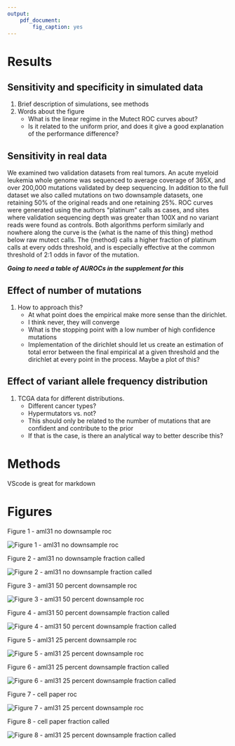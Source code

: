```yaml
---
output:
    pdf_document:
        fig_caption: yes
---
```

# Results

## Sensitivity and specificity in simulated data
1. Brief description of simulations, see methods
2. Words about the figure
    - What is the linear regime in the Mutect ROC curves about?
    - Is it related to the uniform prior, and does it give a good explanation of the performance difference?

## Sensitivity in real data
We examined two validation datasets from real tumors. An acute myeloid leukemia whole genome was sequenced to average coverage of 365X, and over 200,000 mutations validated by deep sequencing. In addition to the full dataset we also called mutations on two downsample datasets, one retaining 50% of the original reads and one retaining 25%. ROC curves were generated using the authors "platinum" calls as cases, and sites where validation sequencing depth was greater than 100X and no variant reads were found as controls. Both algorithms perform similarly and nowhere along the curve is the {what is the name of this thing} method below raw mutect calls. The {method} calls a higher fraction of platinum calls at every odds threshold, and is especially effective at the common threshold of 2:1 odds in favor of the mutation.

***Going to need a table of AUROCs in the supplement for this***

## Effect of number of mutations

1. How to approach this?
   - At what point does the empirical make more sense than the dirichlet.
   - I think never, they will converge
   - What is the stopping point with a low number of high confidence mutations
   - Implementation of the dirichlet should let us create an estimation of total error between the final empirical at a given threshold and the dirichlet at every point in the process. Maybe a plot of this?

## Effect of variant allele frequency distribution
1. TCGA data for different distributions.
   - Different cancer types?
   - Hypermutators vs. not?
   - This should only be related to the number of mutations that are confident and contribute to the prior
   - If that is the case, is there an analytical way to better describe this?



# Methods
VScode is great for markdown


# Figures
Figure 1 - aml31 no downsample roc

![Figure 1 - aml31 no downsample roc](figures/aml31_nodownsample_roc.png)

Figure 2 - aml31 no downsample fraction called

![Figure 2 - aml31 no downsample fraction called](figures/aml31_nodownsample_fraction_called.png)

Figure 3 - aml31 50 percent downsample roc

![Figure 3 - aml31 50 percent downsample roc](figures/aml31_downsampled_50_percent_roc.png)

Figure 4 - aml31 50 percent downsample fraction called

![Figure 4 - aml31 50 percent downsample fraction called](figures/aml31_downsampled_50_percent_fraction_called.png)

Figure 5 - aml31 25 percent downsample roc

![Figure 5 - aml31 25 percent downsample roc](figures/aml31_downsampled_25_percent_roc.png)

Figure 6 - aml31 25 percent downsample fraction called

![Figure 6 - aml31 25 percent downsample fraction called](figures/aml31_downsampled_25_percent_fraction_called.png)

Figure 7 - cell paper roc

![Figure 7 - aml31 25 percent downsample roc](figures/cell_paper_roc.png)

Figure 8 - cell paper fraction called

![Figure 8 - aml31 25 percent downsample fraction called](figures/cell_paper_fraction_called.png)
